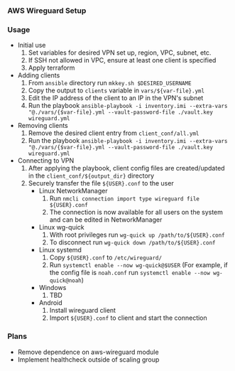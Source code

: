 ### AWS Wireguard Setup

### Usage

- Initial use
    1. Set variables for desired VPN set up, region, VPC, subnet, etc.
    2. If SSH not allowed in VPC, ensure at least one client is specified
    3. Apply terraform
- Adding clients
    1. From `ansible` directory run `mkkey.sh $DESIRED_USERNAME`
    2. Copy the output to `clients` variable in `vars/${var-file}.yml`
    3. Edit the IP address of the client to an IP in the VPN's subnet
    4. Run the playbook `ansible-playbook -i inventory.imi --extra-vars "@./vars/{$var-file}.yml --vault-password-file ./vault.key wireguard.yml`
- Removing clients
    1. Remove the desired client entry from `client_conf/all.yml`
    2. Run the playbook `ansible-playbook -i inventory.imi --extra-vars "@./vars/{$var-file}.yml --vault-password-file ./vault.key wireguard.yml`
- Connecting to VPN
    1. After applying the playbook, client config files are created/updated in the `client_conf/${output_dir}` directory
    2. Securely transfer the file `${USER}.conf` to the user
       - Linux NetworkManager
            1. Run `nmcli connection import type wireguard file ${USER}.conf`
            2. The connection is now available for all users on the system and can be edited in NetworkManager
       - Linux wg-quick
            1. With root privileges run `wg-quick up /path/to/${USER}.conf`
            2. To disconnect run `wg-quick down /path/to/${USER}.conf`
       - Linux systemd
            1. Copy `${USER}.conf` to `/etc/wireguard/`
            2. Run `systemctl enable --now wg-quick@$USER` (For example, if the config file is `noah.conf` run `systemctl enable --now wg-quick@noah`)
       - Windows
            1. TBD
       - Android
            1. Install wireguard client
            2. Import `${USER}.conf` to client and start the connection

### Plans

- Remove dependence on aws-wireguard module
- Implement healthcheck outside of scaling group
